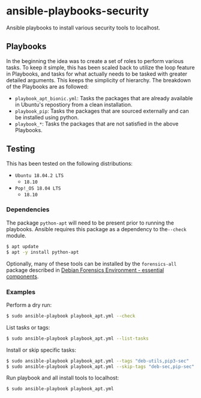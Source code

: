 # ansible-playbooks-security
Ansible playbooks to install various security tools to localhost.

## Playbooks
In the beginning the idea was to create a set of roles to perform various tasks. To keep it simple, this has been scaled back to utilize the loop feature in Playbooks, and tasks for what actually needs to be tasked with greater detailed arguments. This keeps the simplicity of hierarchy. The breakdown of the Playbooks are as followed:

  - `playbook_apt_bionic.yml`: Tasks the packages that are already available in Ubuntu's repostiory from a clean installation.
  - `playbook_pip`: Tasks the packages that are sourced externally and can be installed using python.
  - `playbook_*`: Tasks the packages that are not satisfied in the above Playbooks.

## Testing
This has been tested on the following distributions:
  - `Ubuntu 18.04.2 LTS`
    - `18.10`
  - `Pop!_OS 18.04 LTS`
    - `18.10`

### Dependencies
The package `python-apt` will need to be present prior to running the playbooks. Ansible requires this package as a dependency to the`--check` module.

```bash
$ apt update
$ apt -y install python-apt
```
Optionally, many of these tools can be installed by the `forensics-all` package described in [Debian Forensics Environment - essential components](https://packages.debian.org/sid/forensics-all).

### Examples
Perform a dry run:

```bash
$ sudo ansible-playbook playbook_apt.yml --check
```

List tasks or tags:
```bash
$ sudo ansible-playbook playbook_apt.yml --list-tasks
```

Install or skip specific tasks:
```bash
$ sudo ansible-playbook playbook_apt.yml --tags "deb-utils,pip3-sec"
$ sudo ansible-playbook playbook_apt.yml --skip-tags "deb-sec,pip-sec"
```

Run playbook and all install tools to localhost:

```bash
$ sudo ansible-playbook playbook_apt.yml
```
